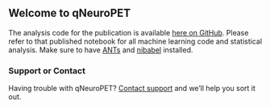 ## Welcome to qNeuroPET

The analysis code for the publication is available [here on GitHub](http://nbviewer.jupyter.org/github/ieeg-portal/qneuroPET/blob/master/analysis/qPET%20Epilepsy%20-%20FINAL%20Tables%20and%20Figures.ipynb). Please refer to that published notebook for all machine learning code and statistical analysis. Make sure to have [ANTs](http://stnava.github.io/ANTs/) and [nibabel](http://nipy.org/nipype/0.10.0/users/install.html) installed.


### Support or Contact

Having trouble with qNeuroPET? [Contact support](https://github.com/lkini) and we’ll help you sort it out.
